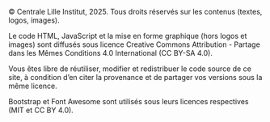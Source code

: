 © Centrale Lille Institut, 2025. Tous droits réservés sur les contenus (textes, logos, images).

Le code HTML, JavaScript et la mise en forme graphique (hors logos et images) sont diffusés sous licence Creative Commons Attribution - Partage dans les Mêmes Conditions 4.0 International (CC BY-SA 4.0).

Vous êtes libre de réutiliser, modifier et redistribuer le code source de ce site, à condition d’en citer la provenance et de partager vos versions sous la même licence.

Bootstrap et Font Awesome sont utilisés sous leurs licences respectives (MIT et CC BY 4.0).